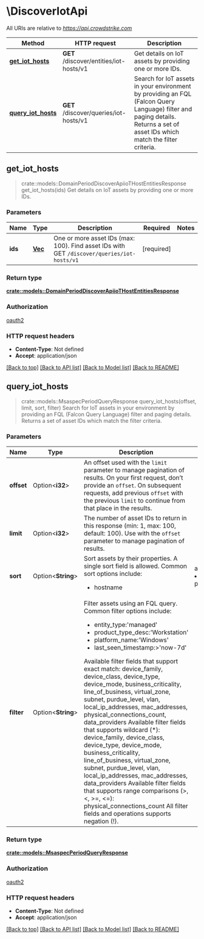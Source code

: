 # \DiscoverIotApi

All URIs are relative to *https://api.crowdstrike.com*

Method | HTTP request | Description
------------- | ------------- | -------------
[**get_iot_hosts**](DiscoverIotApi.md#get_iot_hosts) | **GET** /discover/entities/iot-hosts/v1 | Get details on IoT assets by providing one or more IDs.
[**query_iot_hosts**](DiscoverIotApi.md#query_iot_hosts) | **GET** /discover/queries/iot-hosts/v1 | Search for IoT assets in your environment by providing an FQL (Falcon Query Language) filter and paging details. Returns a set of asset IDs which match the filter criteria.



## get_iot_hosts

> crate::models::DomainPeriodDiscoverApiioTHostEntitiesResponse get_iot_hosts(ids)
Get details on IoT assets by providing one or more IDs.

### Parameters


Name | Type | Description  | Required | Notes
------------- | ------------- | ------------- | ------------- | -------------
**ids** | [**Vec<String>**](String.md) | One or more asset IDs (max: 100). Find asset IDs with GET `/discover/queries/iot-hosts/v1` | [required] |

### Return type

[**crate::models::DomainPeriodDiscoverApiioTHostEntitiesResponse**](domain.DiscoverAPIIoTHostEntitiesResponse.md)

### Authorization

[oauth2](../README.md#oauth2)

### HTTP request headers

- **Content-Type**: Not defined
- **Accept**: application/json

[[Back to top]](#) [[Back to API list]](../README.md#documentation-for-api-endpoints) [[Back to Model list]](../README.md#documentation-for-models) [[Back to README]](../README.md)


## query_iot_hosts

> crate::models::MsaspecPeriodQueryResponse query_iot_hosts(offset, limit, sort, filter)
Search for IoT assets in your environment by providing an FQL (Falcon Query Language) filter and paging details. Returns a set of asset IDs which match the filter criteria.

### Parameters


Name | Type | Description  | Required | Notes
------------- | ------------- | ------------- | ------------- | -------------
**offset** | Option<**i32**> | An offset used with the `limit` parameter to manage pagination of results. On your first request, don’t provide an `offset`. On subsequent requests, add previous `offset` with the previous `limit` to continue from that place in the results. |  |
**limit** | Option<**i32**> | The number of asset IDs to return in this response (min: 1, max: 100, default: 100). Use with the `offset` parameter to manage pagination of results. |  |
**sort** | Option<**String**> | Sort assets by their properties. A single sort field is allowed. Common sort options include:  <ul><li>hostname|asc</li><li>product_type_desc|desc</li></ul> |  |
**filter** | Option<**String**> | Filter assets using an FQL query. Common filter options include:<ul><li>entity_type:'managed'</li><li>product_type_desc:'Workstation'</li><li>platform_name:'Windows'</li><li>last_seen_timestamp:>'now-7d'</li></ul>    Available filter fields that support exact match: device_family, device_class, device_type, device_mode, business_criticality, line_of_business, virtual_zone, subnet, purdue_level, vlan, local_ip_addresses, mac_addresses, physical_connections_count, data_providers    Available filter fields that supports wildcard (*): device_family, device_class, device_type, device_mode, business_criticality, line_of_business, virtual_zone, subnet, purdue_level, vlan, local_ip_addresses, mac_addresses, data_providers    Available filter fields that supports range comparisons (>, <, >=, <=): physical_connections_count    All filter fields and operations supports negation (!). |  |

### Return type

[**crate::models::MsaspecPeriodQueryResponse**](msaspec.QueryResponse.md)

### Authorization

[oauth2](../README.md#oauth2)

### HTTP request headers

- **Content-Type**: Not defined
- **Accept**: application/json

[[Back to top]](#) [[Back to API list]](../README.md#documentation-for-api-endpoints) [[Back to Model list]](../README.md#documentation-for-models) [[Back to README]](../README.md)

